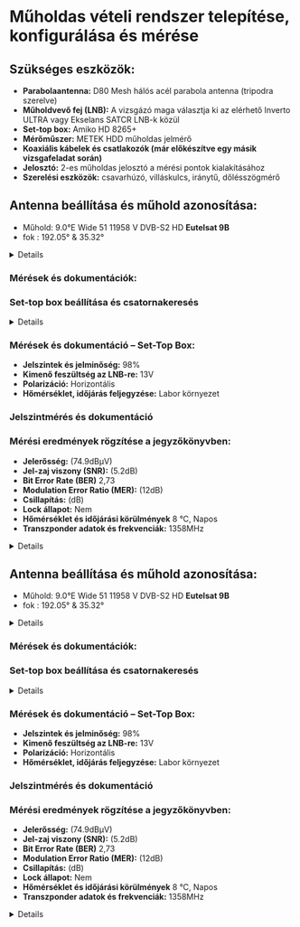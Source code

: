 #  Műholdas vételi rendszer telepítése, konfigurálása és mérése 

## Szükséges eszközök:

- **Parabolaantenna:** D80 Mesh hálós acél parabola antenna (tripodra szerelve)
- **Műholdvevő fej (LNB):** A vizsgázó maga választja ki az elérhető Inverto ULTRA vagy Ekselans SATCR LNB-k közül
- **Set-top box:** Amiko HD 8265+
- **Mérőműszer:** METEK HDD műholdas jelmérő
- **Koaxiális kábelek és csatlakozók (már előkészítve egy másik vizsgafeladat során)**
- **Jelosztó:** 2-es műholdas jelosztó a mérési pontok kialakításához
- **Szerelési eszközök:** csavarhúzó, villáskulcs, iránytű, dőlésszögmérő

## Antenna beállítása és műhold azonosítása:

- Műhold: 9.0°E		Wide	51	11958 V	DVB-S2	HD **Eutelsat 9B**
- fok : 192.05° & 35.32°

<details>

![1741008785628](https://github.com/user-attachments/assets/729d63e6-3ee4-4a2f-98e5-ec54b06d8b7e)
![1741008785614](https://github.com/user-attachments/assets/ea659561-3267-446f-95ed-64a06da711cf)

</details>

### Mérések és dokumentációk:



### Set-top box beállítása és csatornakeresés
<details>

![1741008785600](https://github.com/user-attachments/assets/c74e3335-23e7-42cc-a9a0-dbd98d428cff)

</details>
  
  ### Mérések és dokumentáció – Set-Top Box:

- **Jelszintek és jelminőség:** 98%
- **Kimenő feszültség az LNB-re:** 13V
- **Polarizáció:** Horizontális
- **Hőmérséklet, időjárás feljegyzése:** Labor környezet

### Jelszintmérés és dokumentáció

  ### Mérési eredmények rögzítése a jegyzőkönyvben:

- **Jelerősség:** (74.9dBμV)  
- **Jel-zaj viszony (SNR):** (5.2dB)  
- **Bit Error Rate (BER)**  2,73
- **Modulation Error Ratio (MER):** (12dB)  
- **Csillapítás:** (dB)  
- **Lock állapot:** Nem  
- **Hőmérséklet és időjárási körülmények**  8 °C, Napos
- **Transzponder adatok és frekvenciák:** 1358MHz

<details>

![its_snapshot_0001](https://github.com/user-attachments/assets/43967491-a119-4fcd-be62-d52f80f718c6)
![its_snapshot_0002](https://github.com/user-attachments/assets/a1109379-9707-4998-ae50-19edac342920)

</details>

## Antenna beállítása és műhold azonosítása:

- Műhold: 9.0°E		Wide	51	11958 V	DVB-S2	HD **Eutelsat 9B**
- fok : 192.05° & 35.32°

<details>

![1741008785628](https://github.com/user-attachments/assets/729d63e6-3ee4-4a2f-98e5-ec54b06d8b7e)
![1741008785614](https://github.com/user-attachments/assets/ea659561-3267-446f-95ed-64a06da711cf)

</details>

### Mérések és dokumentációk:



### Set-top box beállítása és csatornakeresés
<details>

![1741008785600](https://github.com/user-attachments/assets/c74e3335-23e7-42cc-a9a0-dbd98d428cff)

</details>
  
  ### Mérések és dokumentáció – Set-Top Box:

- **Jelszintek és jelminőség:** 98%
- **Kimenő feszültség az LNB-re:** 13V
- **Polarizáció:** Horizontális
- **Hőmérséklet, időjárás feljegyzése:** Labor környezet

### Jelszintmérés és dokumentáció

  ### Mérési eredmények rögzítése a jegyzőkönyvben:

- **Jelerősség:** (74.9dBμV)  
- **Jel-zaj viszony (SNR):** (5.2dB)  
- **Bit Error Rate (BER)**  2,73
- **Modulation Error Ratio (MER):** (12dB)  
- **Csillapítás:** (dB)  
- **Lock állapot:** Nem  
- **Hőmérséklet és időjárási körülmények**  8 °C, Napos
- **Transzponder adatok és frekvenciák:** 1358MHz

<details>

![its_snapshot_0001](https://github.com/user-attachments/assets/43967491-a119-4fcd-be62-d52f80f718c6)
![its_snapshot_0002](https://github.com/user-attachments/assets/a1109379-9707-4998-ae50-19edac342920)

</details>

